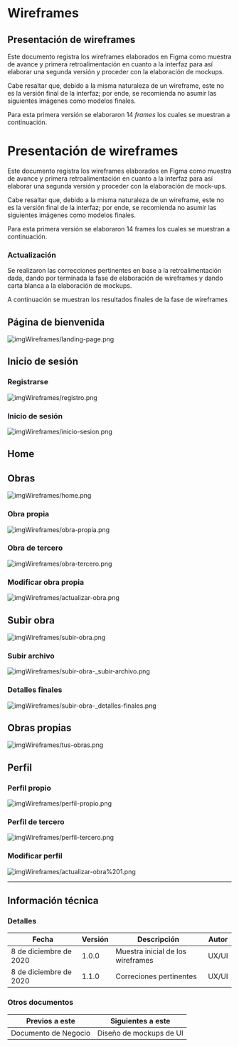 # Wireframes

## Presentación de wireframes

Este documento registra los wireframes elaborados en Figma como muestra de avance y primera retroalimentación en cuanto a la interfaz para así elaborar una segunda versión y proceder con la elaboración de mockups.

Cabe resaltar que, debido a la misma naturaleza de un wireframe, este no es la versión final de la interfaz; por ende, se recomienda no asumir las siguientes imágenes como modelos finales.

Para esta primera versión se elaboraron 14 *frames* los cuales se muestran a continuación.

# Presentación de wireframes

Este documento registra los wireframes elaborados en Figma como muestra de avance y primera retroalimentación en cuanto a la interfaz para así elaborar una segunda versión y proceder con la elaboración de mock-ups.

Cabe resaltar que, debido a la misma naturaleza de un wireframe, este no es la versión final de la interfaz; por ende, se recomienda no asumir las siguientes imágenes como modelos finales.

Para esta primera versión se elaboraron 14 frames los cuales se muestran a continuación.

### Actualización

Se realizaron las correcciones pertinentes en base a la retroalimentación dada, dando por terminada la fase de elaboración de wireframes y dando carta blanca a la elaboración de mockups.

A continuación se muestran los resultados finales de la fase de wireframes

## Página de bienvenida

![imgWireframes/landing-page.png](imgWireframes/landing-page.png)

## Inicio de sesión

### Registrarse

![imgWireframes/registro.png](imgWireframes/registro.png)

### Inicio de sesión

![imgWireframes/inicio-sesion.png](imgWireframes/inicio-sesion.png)

## Home

## Obras

![imgWireframes/home.png](imgWireframes/home.png)

### Obra propia

![imgWireframes/obra-propia.png](imgWireframes/obra-propia.png)

### Obra de tercero

![imgWireframes/obra-tercero.png](imgWireframes/obra-tercero.png)

### Modificar obra propia

![imgWireframes/actualizar-obra.png](imgWireframes/actualizar-obra.png)

## Subir obra

![imgWireframes/subir-obra.png](imgWireframes/subir-obra.png)

### Subir archivo

![imgWireframes/subir-obra-_subir-archivo.png](imgWireframes/subir-obra-_subir-archivo.png)

### Detalles finales

![imgWireframes/subir-obra-_detalles-finales.png](imgWireframes/subir-obra-_detalles-finales.png)

## Obras propias

![imgWireframes/tus-obras.png](imgWireframes/tus-obras.png)

## Perfil

### Perfil propio

![imgWireframes/perfil-propio.png](imgWireframes/perfil-propio.png)

### Perfil de tercero

![imgWireframes/perfil-tercero.png](imgWireframes/perfil-tercero.png)

### Modificar perfil

![imgWireframes/actualizar-obra%201.png](imgWireframes/actualizar-obra%201.png)

---

## Información técnica

### Detalles
Fecha | Versión | Descripción | Autor
--|--|--|--
8 de diciembre de 2020 | 1.0.0 | Muestra inicial de los wireframes | UX/UI
8 de diciembre de 2020 | 1.1.0 | Correciones pertinentes | UX/UI

### Otros documentos
Previos a este | Siguientes a este
-- | --
Documento de Negocio | Diseño de mockups de UI